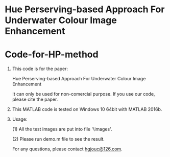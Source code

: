 # Hue Perserving-based Approach For Underwater Colour Image Enhancement
# Code-for-HP-method

1. This code is for the paper: 

   Hue Perserving-based Approach For Underwater Colour Image Enhancement

   It can only be used for non-comercial purpose. If you use our code, please cite the paper.

2. This MATLAB code is tested on Windows 10 64bit with MATLAB 2016b. 

3. Usage:

   (1) All the test images are put into file '\images'.


   (2) Please run demo.m file to see the result.


   For any questions, please contact hgjouc@126.com.
